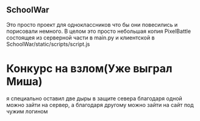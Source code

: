 ## SchoolWar

Это просто проект для одноклассников что бы они повесились и порисовали немного. В целом это просто небольшая копия PixelBattle состоящея из серверной части в main.py и клиентской в SchoolWar/static/scripts/script.js

# Конкурс на взлом(Уже выграл Миша)

я специально оставил две дыры в защите севера благодаря одной можно зайти на сервер, а благодаря другому можно зайти на сайт под чужим логином
